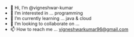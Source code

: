 - 👋 Hi, I’m @vigneshwar-kumar
- 👀 I’m interested in ... programming
- 🌱 I’m currently learning ... java & cloud
- 💞️ I’m looking to collaborate on ... 
- 📫 How to reach me ... vigneshwarkumar96@gmail.com

<!---
vigneshwar-kumar/vigneshwar-kumar is a ✨ special ✨ repository because its `README.md` (this file) appears on your GitHub profile.
You can click the Preview link to take a look at your changes.
--->
